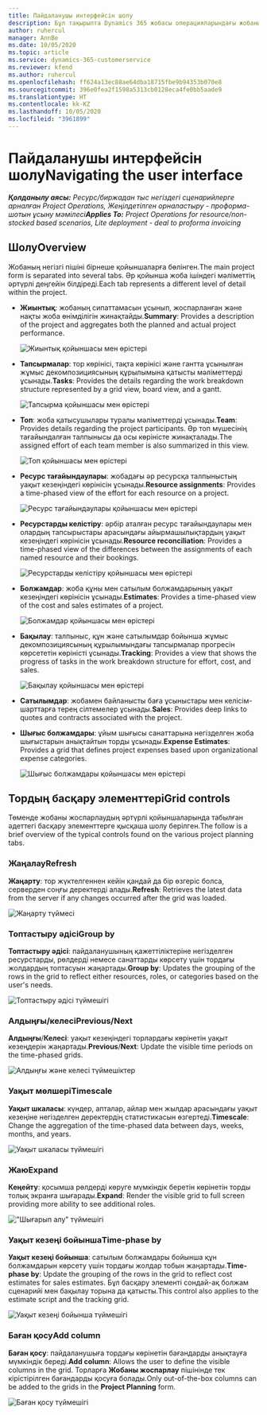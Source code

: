 ```yaml
---
title: Пайдаланушы интерфейсін шолу
description: Бұл тақырыпта Dynamics 365 жобасы операцияларындағы жобаны басқару туралы ақпарат берілген.
author: ruhercul
manager: AnnBe
ms.date: 10/05/2020
ms.topic: article
ms.service: dynamics-365-customerservice
ms.reviewer: kfend
ms.author: ruhercul
ms.openlocfilehash: ff624a13ec88ae64dba18715fbe9b94353b070e8
ms.sourcegitcommit: 396e0fea2f1598a5313cb0128eca4fe0bb5aade9
ms.translationtype: HT
ms.contentlocale: kk-KZ
ms.lasthandoff: 10/05/2020
ms.locfileid: "3961899"
---
```

# <a name="navigating-the-user-interface"></a><span data-ttu-id="529ea-103">Пайдаланушы интерфейсін шолу</span><span class="sxs-lookup"><span data-stu-id="529ea-103">Navigating the user interface</span></span>

<span data-ttu-id="529ea-104">_**Қолданылу аясы:** Ресурс/биржадан тыс негіздегі сценарийлерге арналған Project Operations, Жеңілдетілген орналастыру - проформа-шотын ұсыну мәмілесі_</span><span class="sxs-lookup"><span data-stu-id="529ea-104">_**Applies To:** Project Operations for resource/non-stocked based scenarios, Lite deployment - deal to proforma invoicing_</span></span>

## <a name="overview"></a><span data-ttu-id="529ea-105">Шолу</span><span class="sxs-lookup"><span data-stu-id="529ea-105">Overview</span></span>

<span data-ttu-id="529ea-106">Жобаның негізгі пішіні бірнеше қойыншаларға бөлінген.</span><span class="sxs-lookup"><span data-stu-id="529ea-106">The main project form is separated into several tabs.</span></span> <span data-ttu-id="529ea-107">Әр қойынша жоба ішіндегі мәліметтің әртүрлі деңгейін білдіреді.</span><span class="sxs-lookup"><span data-stu-id="529ea-107">Each tab represents a different level of detail within the project.</span></span>

- <span data-ttu-id="529ea-108">**Жиынтық**: жобаның сипаттамасын ұсынып, жоспарланған және нақты жоба өнімділігін жинақтайды.</span><span class="sxs-lookup"><span data-stu-id="529ea-108">**Summary**: Provides a description of the project and aggregates both the planned and actual project performance.</span></span>

    ![Жиынтық қойыншасы мен өрістері](media/navigation7.png)

- <span data-ttu-id="529ea-110">**Тапсырмалар**: тор көрінісі, тақта көрінісі және гантта ұсынылған жұмыс декомпозициясының құрылымына қатысты мәліметтерді ұсынады.</span><span class="sxs-lookup"><span data-stu-id="529ea-110">**Tasks**: Provides the details regarding the work breakdown structure represented by a grid view, board view, and a gantt.</span></span>

    ![Тапсырма қойыншасы мен өрістері](media/navigation8.png)

- <span data-ttu-id="529ea-112">**Топ**: жоба қатысушылары туралы мәліметтерді ұсынады.</span><span class="sxs-lookup"><span data-stu-id="529ea-112">**Team**: Provides details regarding the project participants.</span></span> <span data-ttu-id="529ea-113">Әр топ мүшесінің тағайындалған талпынысы да осы көріністе жинақталады.</span><span class="sxs-lookup"><span data-stu-id="529ea-113">The assigned effort of each team member is also summarized in this view.</span></span>

    ![Топ қойыншасы мен өрістері](media/navigation9.png)

- <span data-ttu-id="529ea-115">**Ресурс тағайындаулары**: жобадағы әр ресурсқа талпыныстың уақыт кезеңіндегі көрінісін ұсынады.</span><span class="sxs-lookup"><span data-stu-id="529ea-115">**Resource assignments**: Provides a time-phased view of the effort for each resource on a project.</span></span>

    ![Ресурс тағайындаулары қойыншасы мен өрістері](media/navigation10.png)

- <span data-ttu-id="529ea-117">**Ресурстарды келістіру**: әрбір аталған ресурс тағайындаулары мен олардың тапсырыстары арасындағы айырмашылықтардың уақыт кезеңіндегі көрінісін ұсынады.</span><span class="sxs-lookup"><span data-stu-id="529ea-117">**Resource reconciliation**: Provides a time-phased view of the differences between the assignments of each named resource and their bookings.</span></span>

    ![Ресурстарды келістіру қойыншасы мен өрістері](media/navigation11.png)

- <span data-ttu-id="529ea-119">**Болжамдар**: жоба құны мен сатылым болжамдарының уақыт кезеңіндегі көрінісін ұсынады.</span><span class="sxs-lookup"><span data-stu-id="529ea-119">**Estimates**: Provides a time-phased view of the cost and sales estimates of a project.</span></span>

    ![Болжамдар қойыншасы мен өрістері](media/navigation12.png)

- <span data-ttu-id="529ea-121">**Бақылау**: талпыныс, құн және сатылымдар бойынша жұмыс декомпозициясының құрылымындағы тапсырмалар прогресін көрсететін көріністі ұсынады.</span><span class="sxs-lookup"><span data-stu-id="529ea-121">**Tracking**: Provides a view that shows the progress of tasks in the work breakdown structure for effort, cost, and sales.</span></span>

    ![Бақылау қойыншасы мен өрістері](media/navigation13.png)

- <span data-ttu-id="529ea-123">**Сатылымдар**: жобамен байланысты баға ұсыныстары мен келісім-шарттарға терең сілтемелер ұсынады.</span><span class="sxs-lookup"><span data-stu-id="529ea-123">**Sales**: Provides deep links to quotes and contracts associated with the project.</span></span>

- <span data-ttu-id="529ea-124">**Шығыс болжамдары**: ұйым шығысы санаттарына негізделген жоба шығыстарын анықтайтын торды ұсынады.</span><span class="sxs-lookup"><span data-stu-id="529ea-124">**Expense Estimates**: Provides a grid that defines project expenses based upon organizational expense categories.</span></span>

    ![Шығыс болжамдары қойыншасы мен өрістері](media/navigation14.png)

## <a name="grid-controls"></a><span data-ttu-id="529ea-126">Тордың басқару элементтері</span><span class="sxs-lookup"><span data-stu-id="529ea-126">Grid controls</span></span>

<span data-ttu-id="529ea-127">Төменде жобаны жоспарлаудың әртүрлі қойыншаларында табылған әдеттегі басқару элементтерге қысқаша шолу берілген.</span><span class="sxs-lookup"><span data-stu-id="529ea-127">The follow is a brief overview of the typical controls found on the various project planning tabs.</span></span>

### <a name="refresh"></a><span data-ttu-id="529ea-128">Жаңалау</span><span class="sxs-lookup"><span data-stu-id="529ea-128">Refresh</span></span>

<span data-ttu-id="529ea-129">**Жаңарту**: тор жүктелгеннен кейін қандай да бір өзгеріс болса, серверден соңғы деректерді алады.</span><span class="sxs-lookup"><span data-stu-id="529ea-129">**Refresh**: Retrieves the latest data from the server if any changes occurred after the grid was loaded.</span></span>

![Жаңарту түймесі](media/navigation7.png)

### <a name="group-by"></a><span data-ttu-id="529ea-131">Топтастыру әдісі</span><span class="sxs-lookup"><span data-stu-id="529ea-131">Group by</span></span>

<span data-ttu-id="529ea-132">**Топтастыру әдісі**: пайдаланушының қажеттіліктеріне негізделген ресурстарды, рөлдерді немесе санаттарды көрсету үшін тордағы жолдардың топтасуын жаңартады.</span><span class="sxs-lookup"><span data-stu-id="529ea-132">**Group by**: Updates the grouping of the rows in the grid to reflect either resources, roles, or categories based on the user's needs.</span></span>

![Топтастыру әдісі түймешігі](media/navigation6.png)

### <a name="previousnext"></a><span data-ttu-id="529ea-134">Алдыңғы/келесі</span><span class="sxs-lookup"><span data-stu-id="529ea-134">Previous/Next</span></span>

<span data-ttu-id="529ea-135">**Алдыңғы**/**Келесі**: уақыт кезеңіндегі торлардағы көрінетін уақыт кезеңдерін жаңартады.</span><span class="sxs-lookup"><span data-stu-id="529ea-135">**Previous**/**Next**: Update the visible time periods on the time-phased grids.</span></span>

![Алдыңғы және келесі түймешіктер](media/navigation2.png)

### <a name="timescale"></a><span data-ttu-id="529ea-137">Уақыт мөлшері</span><span class="sxs-lookup"><span data-stu-id="529ea-137">Timescale</span></span>

<span data-ttu-id="529ea-138">**Уақыт шкаласы**: күндер, апталар, айлар мен жылдар арасындағы уақыт кезеңіне негізделген деректердің статистикасын өзгертеді.</span><span class="sxs-lookup"><span data-stu-id="529ea-138">**Timescale**: Change the aggregation of the time-phased data between days, weeks, months, and years.</span></span>

![Уақыт шкаласы түймешігі](media/navigation3.png)

### <a name="expand"></a><span data-ttu-id="529ea-140">Жаю</span><span class="sxs-lookup"><span data-stu-id="529ea-140">Expand</span></span>

<span data-ttu-id="529ea-141">**Кеңейту**: қосымша рөлдерді көруге мүмкіндік беретін көрінетін торды толық экранға шығарады.</span><span class="sxs-lookup"><span data-stu-id="529ea-141">**Expand**: Render the visible grid to full screen providing more ability to see additional roles.</span></span>

!["Шығарып алу" түймешігі](media/navigation4.png)

### <a name="time-phase-by"></a><span data-ttu-id="529ea-143">Уақыт кезеңі бойынша</span><span class="sxs-lookup"><span data-stu-id="529ea-143">Time-phase by</span></span>

<span data-ttu-id="529ea-144">**Уақыт кезеңі бойынша**: сатылым болжамдары бойынша құн болжамдарын көрсету үшін тордағы жолдар тобын жаңартады.</span><span class="sxs-lookup"><span data-stu-id="529ea-144">**Time-phase by**: Update the grouping of the rows in the grid to reflect cost estimates for sales estimates.</span></span> <span data-ttu-id="529ea-145">Бұл басқару элементі сондай-ақ болжам сценарийі мен бақылау торына да қатысты.</span><span class="sxs-lookup"><span data-stu-id="529ea-145">This control also applies to the estimate script and the tracking grid.</span></span>

![Уақыт кезеңі бойынша түймешігі](media/navigation0.png)

### <a name="add-column"></a><span data-ttu-id="529ea-147">Баған қосу</span><span class="sxs-lookup"><span data-stu-id="529ea-147">Add column</span></span>

<span data-ttu-id="529ea-148">**Баған қосу**: пайдаланушыға тордағы көрінетін бағандарды анықтауға мүмкіндік береді.</span><span class="sxs-lookup"><span data-stu-id="529ea-148">**Add column**: Allows the user to define the visible columns in the grid.</span></span> <span data-ttu-id="529ea-149">Торларға **Жобаны жоспарлау** пішінінде тек кірістірілген бағандарды қосуға болады.</span><span class="sxs-lookup"><span data-stu-id="529ea-149">Only out-of-the-box columns can be added to the grids in the **Project Planning** form.</span></span>

![Баған қосу түймешігі](media/navigation5.png)
